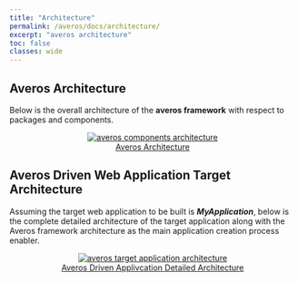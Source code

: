 ```yaml
---
title: "Architecture"
permalink: /averos/docs/architecture/
excerpt: "averos architecture"
toc: false
classes: wide
---
```



## **Averos Architecture**

Below is the overall architecture of the **averos framework** with respect to packages and components.

<div align="center">
<figure align="center">
	<a href="{{ site.baseurl }}/assets/arch/averos-application-components-architecture.png">
    <img src="{{ site.baseurl }}/assets/arch/averos-application-components-architecture.png" alt="averos components architecture">
      <figcaption>Averos Architecture</figcaption>
  </a>
</figure>
</div>


## **Averos Driven Web Application Target Architecture**

Assuming the target web application to be built is **_MyApplication_**, below is the complete detailed architecture of the target application along with the Averos framework architecture as the main application creation process enabler.

<figure align="center">
	<a href="{{ site.baseurl }}/assets/arch/averos-driven-application-detailed-architecture.png">
    <img src="{{ site.baseurl }}/assets/arch/averos-driven-application-detailed-architecture.png" alt="averos target application architecture">
      <figcaption>Averos Driven Applivcation Detailed Architecture</figcaption>
  </a>
</figure>
